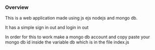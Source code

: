 ### Overview
This is a web application made using js ejs nodejs and mongo db.

It has a simple sign in out and login in out

In order for this to work make a mongo db account and copy paste your mongo db id inside the variable db which is in the file index.js
